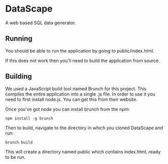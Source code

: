# DataScape
A web based SQL data generator.

## Running
You should be able to run the application by going to public/index.html.

If this does not work then you'll need to build the application from source.

## Building
We used a JavaScript build tool named Brunch for this project. This compiles the entire application into a single .js file.
In order to use it you need to first install node.js. You can get this from their website.

Once you've got node you can install brunch from the npm:
```
npm install -g brunch
```

Then to build, navigate to the directory in which you cloned DataScape and run:
```
brunch build
```

This will create a directory named public which contains index.html, ready to be run.
